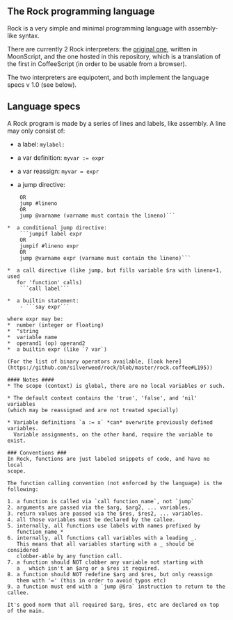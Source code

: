 The Rock programming language
-----------------------------

Rock is a very simple and minimal programming language with assembly-like syntax.

There are currently 2 Rock interpreters: the [original one](https://gist.github.com/silverweed/6a1abee2ae421fb65b60#file-rock-moon), written in MoonScript, and the one hosted in this repository, which is a translation of the first in CoffeeScript (in order to be usable from a browser).

The two interpreters are equipotent, and both implement the language specs v 1.0 (see below).

## Language specs ##
A Rock program is made by a series of lines and labels, like assembly.
A line may only consist of:

*  a label: `mylabel:`

*  a var definition:
`myvar := expr`

*  a var reassign:
`myvar = expr`

*  a jump directive:
```jump label
    OR
    jump #lineno
    OR
    jump @varname (varname must contain the lineno)```

*  a conditional jump directive:
    ```jumpif label expr
    OR
    jumpif #lineno expr
    OR
    jump @varname expr (varname must contain the lineno)```

*  a call directive (like jump, but fills variable $ra with lineno+1, used
   for 'function' calls)
    ```call label```

*  a builtin statement:  
    - ```say expr```

where expr may be:  
*  number (integer or floating)
*  "string
*  variable name
*  operand1 (op) operand2
*  a builtin expr (like `? var`)

(For the list of binary operators available, [look here](https://github.com/silverweed/rock/blob/master/rock.coffee#L195))

#### Notes ####
* The scope (context) is global, there are no local variables or such.

* The default context contains the 'true', 'false', and 'nil' variables
(which may be reassigned and are not treated specially)

* Variable definitions `a := x` *can* overwrite previously defined variables.
  Variable assignments, on the other hand, require the variable to exist.

### Conventions ###
In Rock, functions are just labeled snippets of code, and have no local
scope.

The function calling convention (not enforced by the language) is the following:

1. a function is called via `call function_name`, not `jump`
2. arguments are passed via the $arg, $arg2, ... variables.
3. return values are passed via the $res, $res2, ... variables.
4. all those variables must be declared by the callee.
5. internally, all functions use labels with names prefixed by
   function_name_*
6. internally, all functions call variables with a leading _.
   This means that all variables starting with a _ should be considered
   clobber-able by any function call.
7. a function should NOT clobber any variable not starting with
   a _ which isn't an $arg or a $res it required.
8. a function should NOT redefine $arg and $res, but only reassign
   them with '=' (this in order to avoid typos etc)
9. a function must end with a `jump @$ra` instruction to return to the callee.

It's good norm that all required $arg, $res, etc are declared on top
of the main.
